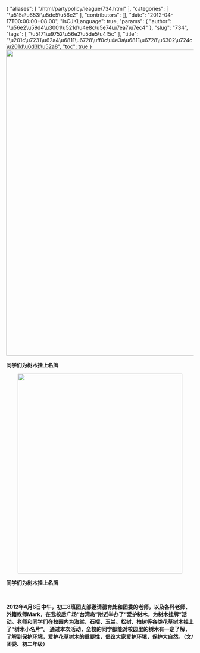 {
    "aliases": [
        "/html/partypolicy/league/734.html"
    ],
    "categories": [
        "\u515a\u653f\u5de5\u56e2"
    ],
    "contributors": [],
    "date": "2012-04-17T00:00:00+08:00",
    "isCJKLanguage": true,
    "params": {
        "author": "\u56e2\u59d4\u3001\u521d\u4e8c\u5e74\u7ea7\u7ec4"
    },
    "slug": "734",
    "tags": [
        "\u5171\u9752\u56e2\u5de5\u4f5c"
    ],
    "title": "\u201c\u7231\u62a4\u6811\u6728\uff0c\u4e3a\u6811\u6728\u6302\u724c\u201d\u6d3b\u52a8",
    "toc": true
}
**<img
    src="https://cdn.tfls.online/mirror/full/7a74c542226133d2ac7b480c781ca340f59faa27.jpg"
    style="display:block;margin-left:auto;margin-right:auto;"
    decoding="async"
    fetchpriority="auto"
    loading="lazy"
    height="823"
    width="600"
/>**

**同学们为树木挂上名牌**

**<img
    src="https://cdn.tfls.online/mirror/full/836f02430acd34d22fdebf84fc115c1910223509.jpg"
    style="display:block;margin-left:auto;margin-right:auto;"
    decoding="async"
    fetchpriority="auto"
    loading="lazy"
    height="537"
    width="442"
/>**

**同学们为树木挂上名牌**

 

**2012年4月6日中午，初二8班团支部邀请德育处和团委的老师，以及各科老师、外籍教师Mark，在我校后广场“台湾岛”附近举办了“爱护树木，为树木挂牌”活动。老师和同学们在校园内为海棠、石榴、玉兰、松树、柏树等各类花草树木挂上了“树木小名片”。 通过本次活动，全校的同学都能对校园里的树木有一定了解，了解到保护环境，爱护花草树木的重要性，倡议大家爱护环境，保护大自然。（文/团委、初二年级）**

